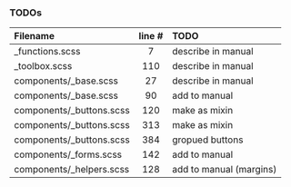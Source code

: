 ### TODOs
| Filename | line # | TODO
|:------|:------:|:------
| _functions.scss | 7 | describe in manual
| _toolbox.scss | 110 | describe in manual
| components/_base.scss | 27 | describe in manual
| components/_base.scss | 90 | add to manual
| components/_buttons.scss | 120 | make as mixin
| components/_buttons.scss | 313 | make as mixin
| components/_buttons.scss | 384 | gropued buttons
| components/_forms.scss | 142 | add to manual
| components/_helpers.scss | 128 | add to manual (margins)
